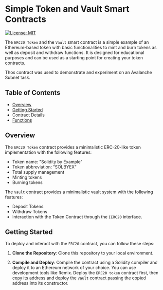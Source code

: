 # Simple Token and Vault Smart Contracts

[![License: MIT](https://img.shields.io/badge/License-MIT-yellow.svg)](https://opensource.org/licenses/MIT)

The `ERC20 Token` and the `Vault` smart contract is a simple example of an Ethereum-based token with basic functionalities to mint and burn tokens as well as deposit and withdraw functions. It is designed for educational purposes and can be used as a starting point for creating your token contracts.

Thos contract was used to demonstrate and experiment on an Avalanche Subnet task.

## Table of Contents

- [Overview](#overview)
- [Getting Started](#getting-started)
- [Contract Details](#contract-details)
- [Functions](#functions)

## Overview

The `ERC20 Token` contract provides a minimalistic ERC-20-like token implementation with the following features:

- Token name: "Solidity by Example"
- Token abbreviation: "SOLBYEX"
- Total supply management
- Minting tokens
- Burning tokens

The `Vault` contract provides a minimalistic vault system with the following features:
- Deposit Tokens
- Withdraw Tokens
- Interaction with the Token Contract through the `IERC20` interface.

## Getting Started

To deploy and interact with the `ERC20` contract, you can follow these steps:

1. **Clone the Repository**: Clone this repository to your local environment.

2. **Compile and Deploy**: Compile the contract using a Solidity compiler and deploy it to an Ethereum network of your choice. You can use development tools like Remix. Deploy the `ERC20 token` contract first, then copy its address and deploy the `Vault` contract passing the copied address into its constructor.